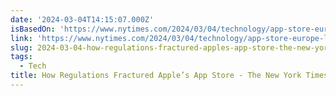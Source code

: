```yaml
---
date: '2024-03-04T14:15:07.000Z'
isBasedOn: 'https://www.nytimes.com/2024/03/04/technology/app-store-europe-law.html'
link: 'https://www.nytimes.com/2024/03/04/technology/app-store-europe-law.html'
slug: 2024-03-04-how-regulations-fractured-apples-app-store-the-new-york-times
tags:
  - Tech
title: How Regulations Fractured Apple’s App Store - The New York Times
---
```



